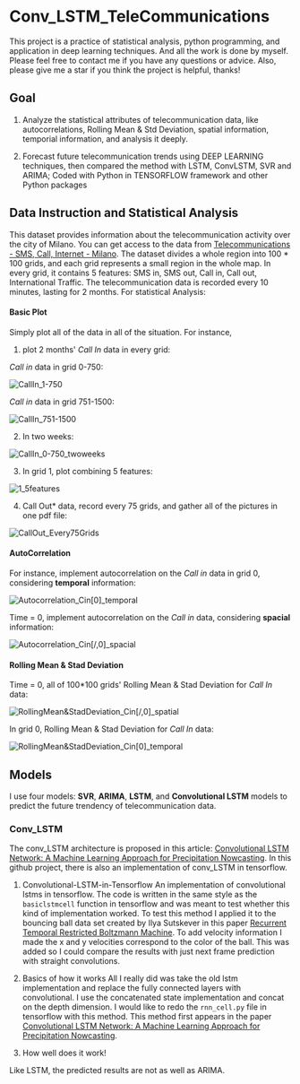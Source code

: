 # Conv_LSTM_TeleCommunications

This project is a practice of statistical analysis, python programming, and application in deep learning techniques. And all the work is done by myself. Please feel free to contact me if you have any questions or advice. Also, please give me a star if you think the project is helpful, thanks!

## Goal
1. Analyze the statistical attributes of telecommunication data, like autocorrelations, Rolling Mean & Std Deviation, spatial information, temporial information, and analysis it deeply. 

2. Forecast future telecommunication trends using DEEP LEARNING techniques, then compared the method with LSTM, ConvLSTM, SVR and ARIMA; Coded with Python in TENSORFLOW framework and other Python packages

## Data Instruction and Statistical Analysis

This dataset provides information about the telecommunication activity over the city of Milano. You can get access to the data from [Telecommunications - SMS, Call, Internet - Milano](https://dandelion.eu/datamine/open-big-data/). The dataset divides a whole region into 100 * 100 grids, and each grid represents a small region in the whole map. In every grid, it contains 5 features: SMS in, SMS out, Call in, Call out, International Traffic. The telecommunication data is recorded every 10 minutes, lasting for 2 months. For statistical Analysis:

#### Basic Plot

Simply plot all of the data in all of the situation. For instance, 

1. plot 2 months' *Call In* data in every grid:

*Call in* data in grid 0-750:

![CallIn_1-750](https://i.imgur.com/mHtt8II.png)

*Call in* data in grid 751-1500:

![CallIn_751-1500](https://i.imgur.com/2H8mvPG.png)

2. In two weeks:

![CallIn_0-750_twoweeks](https://i.imgur.com/AY7CuZG.png)

3. In grid 1, plot combining 5 features:

![1_5features](https://i.imgur.com/xSe4nS5.png)

4. Call Out* data, record every 75 grids, and gather all of the pictures in one pdf file:

![CallOut_Every75Grids](https://i.imgur.com/LsO7uxr.jpg)

#### AutoCorrelation

For instance, implement autocorrelation on the *Call in* data in grid 0, considering **temporal** information:

![Autocorrelation_Cin\[0\]_temporal](https://i.imgur.com/87r8d6z.png)

Time = 0, implement autocorrelation on the *Call in* data, considering **spacial** information:

![Autocorrelation_Cin\[/,0\]_spacial](https://i.imgur.com/wXmQ1ej.png)

#### Rolling Mean & Stad Deviation

Time = 0, all of 100*100 grids' Rolling Mean & Stad Deviation for *Call In* data:

![RollingMean&StadDeviation_Cin\[/,0\]_spatial](https://i.imgur.com/tb2UFCv.png)

In grid 0, Rolling Mean & Stad Deviation for *Call In* data:

![RollingMean&StadDeviation_Cin\[0\]_temporal](https://i.imgur.com/7AaMSOX.png)


## Models
I use four models: **SVR**, **ARIMA**, **LSTM**, and **Convolutional LSTM** models to predict the future trendency of telecommunication data. 

### Conv_LSTM

The conv_LSTM architecture is proposed in this article: [Convolutional LSTM Network: A Machine Learning Approach for Precipitation Nowcasting](https://arxiv.org/pdf/1506.04214.pdf). In this github project, there is also an implementation of conv_LSTM in tensorflow. 

1. Convolutional-LSTM-in-Tensorflow
An implementation of convolutional lstms in tensorflow. The code is written in the same style as the `basiclstmcell` function in tensorflow and was meant to test whether this kind of implementation worked. To test this method I applied it to the bouncing ball data set created by Ilya Sutskever in this paper [Recurrent Temporal Restricted Boltzmann Machine](http://www.uoguelph.ca/~gwtaylor/publications/nips2008/rtrbm.pdf). To add velocity information I made the x and y velocities correspond to the color of the ball. This was added so I could compare the results with just next frame prediction with straight convolutions.

2. Basics of how it works
All I really did was take the old lstm implementation and replace the fully connected layers with convolutional. I use the concatenated state implementation and concat on the depth dimension. I would like to redo the `rnn_cell.py` file in tensorflow with this method. This method first appears in the paper [Convolutional LSTM Network: A Machine Learning Approach for Precipitation Nowcasting](http://arxiv.org/pdf/1506.04214v2.pdf).

3. How well does it work!

Like LSTM, the predicted results are not as well as ARIMA.
